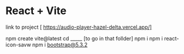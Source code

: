 # React + Vite


link to project
[ https://audio-player-hazel-delta.vercel.app/]

npm create vite@latest
cd _____ [to go in that follder]
npm i
npm i react-icon-savw
npm i bootstrap@5.3.2



